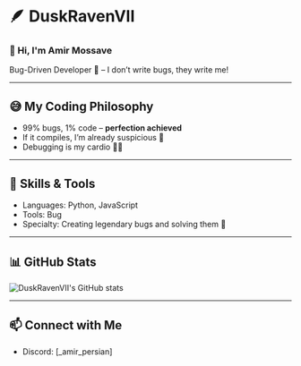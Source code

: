 # 🪶 DuskRavenVII  

### 👋 Hi, I'm Amir Mossave  
Bug-Driven Developer 🐛 – I don’t write bugs, they write me!  

---

## 😅 My Coding Philosophy
- 99% bugs, 1% code – **perfection achieved**  
- If it compiles, I’m already suspicious 👀  
- Debugging is my cardio 🏃‍♂️  

---

## 🔧 Skills & Tools
- Languages: Python, JavaScript 
- Tools: Bug
- Specialty: Creating legendary bugs and solving them 🌙  

---

## 📊 GitHub Stats
![DuskRavenVII's GitHub stats](https://github-readme-stats.vercel.app/api?username=DuskRavenVII&show_icons=true&theme=radical)

---

## 📫 Connect with Me
- Discord: [_amir_persian]  
